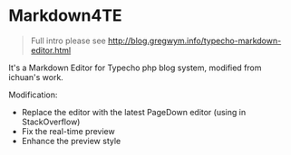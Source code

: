 # Markdown4TE

> Full intro please see <http://blog.gregwym.info/typecho-markdown-editor.html>

It's a Markdown Editor for Typecho php blog system, modified from ichuan's work. 

Modification: 

 - Replace the editor with the latest PageDown editor (using in StackOverflow)
 - Fix the real-time preview
 - Enhance the preview style
 
